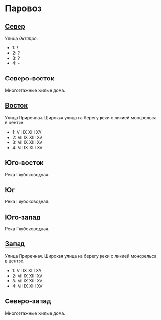 # Паровоз

## [Север](./550110.md)

Улица *Октября*.

* 1:    !
* 2:    ?
* 3:    ?
* 4:    -

## Северо-восток

Многоэтажные жилые дома.

## [Восток](./560110.md)

Улица Приречная.
Широкая улица на берегу реки с линией монорельса в центре.

* 1:    VII IX  XIII    XV
* 2:    VII IX  XIII    XV
* 3:    VII IX  XIII    XV
* 4:    VII IX  XIII    XV

## Юго-восток

Река Глубоководная.

## Юг

Река Глубоководная.

## Юго-запад

Река Глубоководная.

## [Запад](./540105.md)

Улица Приречная.
Широкая улица на берегу реки с линией монорельса в центре.

* 1:    VII IX  XIII    XV
* 2:    VII IX  XIII    XV
* 3:    VII IX  XIII    XV
* 4:    VII IX  XIII    XV

## Северо-запад

Многоэтажные жилые дома.
